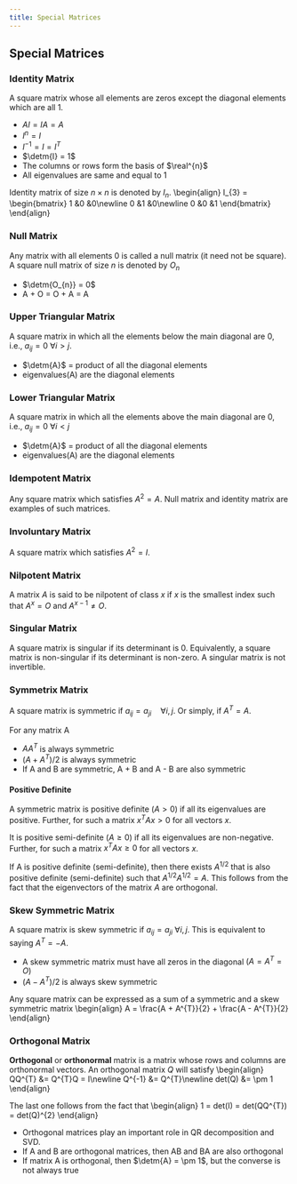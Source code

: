 ```yaml
---
title: Special Matrices
---
```


## Special Matrices

### Identity Matrix
A square matrix whose all elements are zeros except the diagonal elements which are all 1.
* $AI = IA = A$
* $I^{n} = I$
* $I^{-1} = I = I^{T}$
* $\detm{I} = 1$
* The columns or rows form the basis of $\real^{n}$
* All eigenvalues are same and equal to 1

Identity matrix of size $n \times n$ is denoted by $I_{n}$.
\begin{align}
    I_{3} = \begin{bmatrix} 1 &0 &0\newline 0 &1 &0\newline 0 &0 &1 \end{bmatrix}
\end{align}

### Null Matrix
Any matrix with all elements 0 is called a null matrix (it need not be square). A square null matrix of size $n$ is denoted by $O_{n}$
* $\detm{O_{n}} = 0$
* A + O = O + A = A

### Upper Triangular Matrix
A square matrix in which all the elements below the main diagonal are 0, i.e., $a_{ij} = 0 \: \forall i > j$.
* $\detm{A}$ = product of all the diagonal elements
* eigenvalues(A) are the diagonal elements

### Lower Triangular Matrix
A square matrix in which all the elements above the main diagonal are 0, i.e., $a_{ij} = 0 \: \forall i < j$
* $\detm{A}$ = product of all the diagonal elements
* eigenvalues(A) are the diagonal elements

### Idempotent Matrix
Any square matrix which satisfies $A^{2} = A$. Null matrix and identity matrix are examples of such matrices.

### Involuntary Matrix
A square matrix which satisfies $A^{2} = I$.

### Nilpotent Matrix
A matrix $A$ is said to be nilpotent of class $x$ if $x$ is the smallest index such that $A^{x} = O$ and $A^{x-1} \neq O$.

### Singular Matrix
A square matrix is singular if its determinant is 0. Equivalently, a square matrix is non-singular if its determinant is non-zero. A singular matrix is not invertible.

### Symmetrix Matrix
A square matrix is symmetric if $a_{ij} = a_{ji} \quad \forall i,j$. Or simply, if $A^{T} = A$.

For any matrix A
* $AA^{T}$ is always symmetric
* $(A + A^{T})/2$ is always symmetric
* If A and B are symmetric, A + B and A - B are also symmetric

#### Positive Definite
A symmetric matrix is positive definite ($A > 0$) if all its eigenvalues are positive. Further, for such a matrix $x^{T}Ax > 0$ for all vectors $x$.

It is positive semi-definite ($A \geq 0$) if all its eigenvalues are non-negative. Further, for such a matrix $x^{T}Ax \geq 0$ for all vectors $x$.

If A is positive definite (semi-definite), then there exists $A^{1/2}$ that is also positive definite (semi-definite) such that $A^{1/2} A^{1/2} = A$. This follows from the fact that the eigenvectors of the matrix $A$ are orthogonal.

### Skew Symmetric Matrix
A square matrix is skew symmetric if $a_{ij} = a_{ji} \: \forall i,j$. This is equivalent to saying $A^{T} = -A$.
* A skew symmetric matrix must have all zeros in the diagonal $(A = A^{T} = O)$
* $(A - A^{T})/2$ is always skew symmetric

Any square matrix can be expressed as a sum of a symmetric and a skew symmetric matrix
\begin{align}
    A = \frac{A + A^{T}}{2} + \frac{A - A^{T}}{2}
\end{align}

### Orthogonal Matrix
**Orthogonal** or **orthonormal** matrix is a matrix whose rows and columns are orthonormal vectors. An orthogonal matrix $Q$ will satisfy
\begin{align}
    QQ^{T} &= Q^{T}Q = I\newline
    Q^{-1} &= Q^{T}\newline
    det(Q) &= \pm 1
\end{align}

The last one follows from the fact that
\begin{align}
    1 = det(I) = det(QQ^{T}) = det(Q)^{2}
\end{align}

* Orthogonal matrices play an important role in QR decomposition and SVD.
* If A and B are orthogonal matrices, then AB and BA are also orthogonal
* If matrix A is orthogonal, then $\detm{A} = \pm 1$, but the converse is not always true

